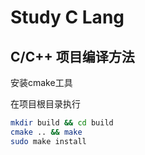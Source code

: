 # Study C Lang

## C/C++ 项目编译方法

安装cmake工具

在项目根目录执行

```bash
mkdir build && cd build
cmake .. && make
sudo make install
```





